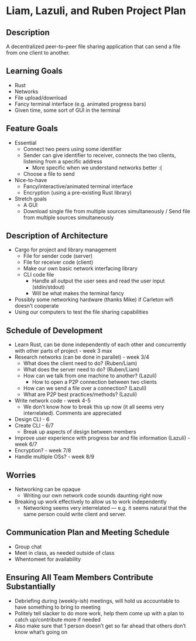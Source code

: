 # Liam, Lazuli, and Ruben Project Plan

## Description 
A decentralized peer-to-peer file sharing application that can send a file from one client to another.

## Learning Goals
* Rust  
* Networks  
* File upload/download  
* Fancy terminal interface (e.g. animated progress bars)  
* Given time, some sort of GUI in the terminal

## Feature Goals
* Essential  
  * Connect two peers using some identifier  
  * Sender can give identifier to receiver, connects the two clients, listening from a specific address  
    * More specific when we understand networks better :(  
  * Choose a file to send  
* Nice-to-have  
  * Fancy/interactive/animated terminal interface  
  * Encryption (using a pre-existing Rust library)  
* Stretch goals  
  * A GUI
  * Download single file from multiple sources simultaneously / Send file from multiple sources simultaneously

## Description of Architecture
* Cargo for project and library management  
  * File for sender code (server)  
  * File for receiver code (client)  
  * Make our own basic network interfacing library  
  * CLI code file  
    * Handle all output the user sees and read the user input (stdin/stdout)  
    * Will be what makes the terminal fancy  
* Possibly some networking hardware (thanks Mike) if Carleton wifi doesn’t cooperate  
* Using our computers to test the file sharing capabilities

## Schedule of Development
* Learn Rust, can be done independently of each other and concurrently with other parts of project \- week 3 max  
* Research networks (can be done in parallel) \- week 3/4
  * What does the client need to do? (Ruben/Liam)
  * What does the server need to do? (Ruben/Liam)  
  * How can we talk from one machine to another? (Lazuli)  
    * How to open a P2P connection between two clients  
  * How can we send a file over a connection? (Lazuli)  
  * What are P2P best practices/methods? (Lazuli)  
* Write network code \- week 4-5
  * We don’t know how to break this up now (it all seems very interrelated). Comments are appreciated  
* Design CLI \- 6
* Create CLI \- 6/7
  * Break up aspects of design between members  
* Improve user experience with progress bar and file information (Lazuli) \- week 6/7
* Encryption? \- week 7/8
* Handle multiple OSs? \- week 8/9

## Worries
* Networking can be opaque  
  * Writing our own network code sounds daunting right now  
* Breaking up work effectively to allow us to work independently  
  * Networking seems very interrelated — e.g. it seems natural that the same person could write client and server.

## Communication Plan and Meeting Schedule
* Group chat  
* Meet in class, as needed outside of class  
* Whentomeet for availability

## Ensuring All Team Members Contribute Substantially
* Debriefing during (weekly-ish) meetings, will hold us accountable to have something to bring to meeting  
* Politely tell slacker to do more work, help them come up with a plan to catch up/contribute more if needed  
* Also make sure that 1 person doesn’t get so far ahead that others don’t know what’s going on
